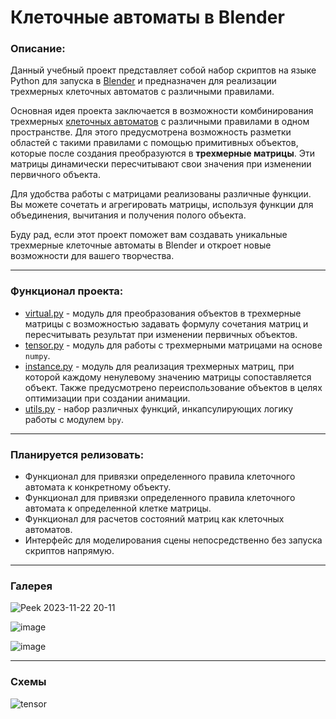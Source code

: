 # Клеточные автоматы в Blender

### Описание:

Данный учебный проект представляет собой набор скриптов на языке Python для запуска в [Blender](https://www.blender.org/) и предназначен для реализации трехмерных клеточных автоматов с различными правилами.

Основная идея проекта заключается в возможности комбинирования трехмерных [клеточных автоматов](https://ru.wikipedia.org/wiki/%D0%9A%D0%BB%D0%B5%D1%82%D0%BE%D1%87%D0%BD%D1%8B%D0%B9_%D0%B0%D0%B2%D1%82%D0%BE%D0%BC%D0%B0%D1%82) с различными правилами в одном пространстве. Для этого предусмотрена возможность разметки областей с такими правилами с помощью примитивных объектов, которые после создания преобразуются в **трехмерные матрицы**. Эти матрицы динамически пересчитывают свои значения при изменении первичного объекта.

Для удобства работы с матрицами реализованы различные функции. Вы можете сочетать и агрегировать матрицы, используя функции для объединения, вычитания и получения полого объекта.

Буду рад, если этот проект поможет вам создавать уникальные трехмерные клеточные автоматы в Blender и откроет новые возможности для вашего творчества.

***

### Функционал проекта:

- [virtual.py](virtual.py) - модуль для преобразования объектов в трехмерные матрицы с возможностью задавать формулу сочетания матриц и пересчитывать результат при изменении первичных объектов.
- [tensor.py](tensor.py) - модуль для работы с трехмерными матрицами на основе `numpy`.
- [instance.py](instance.py) - модуль для реализация трехмерных матриц, при которой каждому ненулевому значению матрицы сопоставляется объект. Также предусмотрено переиспользование объектов в целях оптимизации при создании анимации.
- [utils.py](utils.py) - набор различных функций, инкапсулирующих логику работы с модулем `bpy`.

***

### Планируется релизовать:

- Функционал для привязки определенного правила клеточного автомата к конкретному объекту.
- Функционал для привязки определенного правила клеточного автомата к определенной клетке матрицы.
- Функционал для расчетов состояний матриц как клеточных автоматов.
- Интерфейс для моделирования сцены непосредственно без запуска скриптов напрямую.

***

### Галерея

![Peek 2023-11-22 20-11](https://github.com/islesarev317/Cellular-Automata-in-Blender/assets/78931652/5d972e9e-1028-43d8-9949-afb526b13bd1)

![image](https://github.com/islesarev317/Cellular-Automata-in-Blender/assets/78931652/c2934f8f-6050-4b27-9937-f737b36821f1)

![image](https://github.com/islesarev317/Cellular-Automata-in-Blender/assets/78931652/f0e3bcfe-6b2c-4dc9-b80a-210aebfe3e04)

***

### Схемы

![tensor](https://github.com/islesarev317/NumPy-Education/assets/78931652/9c40b58e-73d1-47dc-8bd9-fd0898458f4f)


